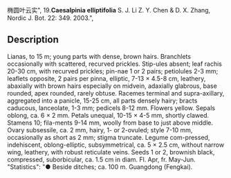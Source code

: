 椭圆叶云实",
19.**Caesalpinia elliptifolia** S. J. Li Z. Y. Chen & D. X. Zhang, Nordic J. Bot. 22: 349. 2003.",

## Description
Lianas, to 15 m; young parts with dense, brown hairs. Branchlets occasionally with scattered, recurved prickles. Stip-ules absent; leaf rachis 20-30 cm, with recurved prickles; pin-nae 1 or 2 pairs; petiolules 2-3 mm; leaflets opposite, 2 pairs per pinna, elliptic, 7-13 × 4.5-8 cm, leathery, abaxially with brown hairs especially on midvein, adaxially glabrous, base rounded, apex rounded, rarely obtuse. Racemes terminal and supra-axillary, aggregated into a panicle, 15-25 cm, all parts densely hairy; bracts caducous, lanceolate, 1-3 mm; pedicels 8-12 mm. Flowers yellow. Sepals oblong, ca. 6 × 2 mm. Petals unequal, 10-15 × 4-5 mm, shortly clawed. Stamens 10; fila-ments 9-14 mm, woolly from base to just above middle. Ovary subsessile, ca. 2 mm, hairy, 1- or 2-ovuled; style 7-10 mm, occasionally as short as 2 mm; stigma truncate. Legume com-pressed, indehiscent, oblong-elliptic, subsymmetrical, ca. 5 × 2.5 cm, without narrow wing, leathery, with robust reticulate veins. Seeds 1 or 2, brownish black, compressed, suborbicular, ca. 1.5 cm in diam. Fl. Apr, fr. May-Jun.
  "Statistics": "● Beside ditches; ca. 100 m. Guangdong (Fengkai).
